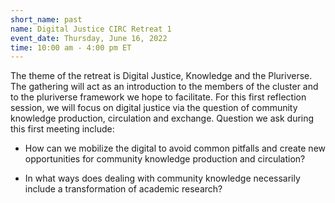 ```yaml
---
short_name: past
name: Digital Justice CIRC Retreat 1
event_date: Thursday, June 16, 2022
time: 10:00 am - 4:00 pm ET
---
```


The theme of the retreat is Digital Justice, Knowledge and the Pluriverse. The gathering will act as an introduction to the members of the cluster and to the pluriverse framework we hope to facilitate. For this first reflection session, we will focus on digital justice via the question of community knowledge production, circulation and exchange. Question we ask during this first meeting include:

- How can we mobilize the digital to avoid common pitfalls and create new opportunities for community knowledge production and circulation? 

- In what ways does dealing with community knowledge necessarily include a transformation of academic research?


